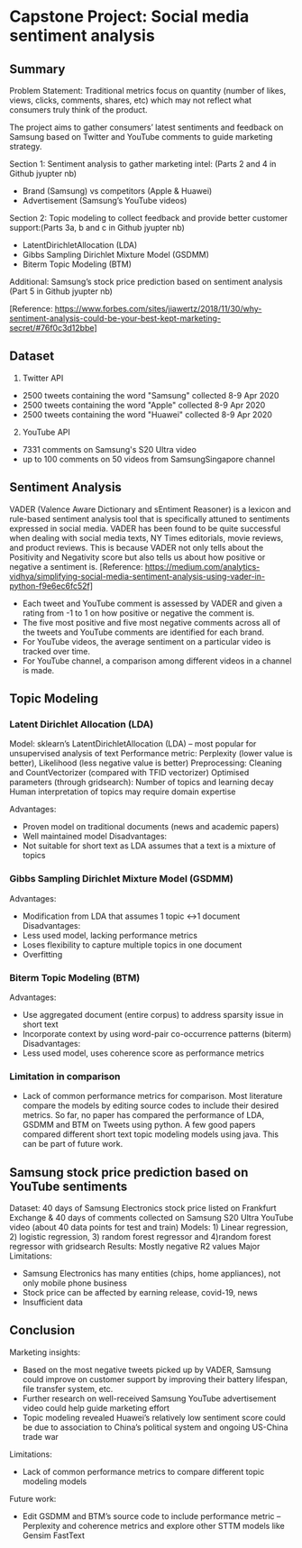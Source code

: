 # Capstone Project: Social media sentiment analysis 

## Summary

Problem Statement: Traditional metrics focus on quantity (number of likes, views, clicks, comments, shares, etc) which may not reflect what consumers truly think of the product. 

The project aims to gather consumers’ latest sentiments and feedback on Samsung based on Twitter and YouTube comments to guide marketing strategy.

Section 1: Sentiment analysis to gather marketing intel: (Parts 2 and 4 in Github jyupter nb)
- Brand (Samsung) vs competitors (Apple & Huawei)
- Advertisement (Samsung’s YouTube videos)

Section 2: Topic modeling to collect feedback and provide better customer support:(Parts 3a, b and c in Github jyupter nb)
- LatentDirichletAllocation (LDA)
- Gibbs Sampling Dirichlet Mixture Model (GSDMM) 
- Biterm Topic Modeling (BTM)

Additional:  Samsung’s stock price prediction based on sentiment analysis (Part 5 in Github jyupter nb)

[Reference: https://www.forbes.com/sites/jiawertz/2018/11/30/why-sentiment-analysis-could-be-your-best-kept-marketing-secret/#76f0c3d12bbe]


## Dataset

1) Twitter API
- 2500 tweets containing the word "Samsung" collected 8-9 Apr 2020
- 2500 tweets containing the word "Apple" collected 8-9 Apr 2020
- 2500 tweets containing the word "Huawei" collected 8-9 Apr 2020

2) YouTube API
- 7331 comments on Samsung's S20 Ultra video
- up to 100 comments on 50 videos from SamsungSingapore channel


## Sentiment Analysis

VADER (Valence Aware Dictionary and sEntiment Reasoner) is a lexicon and rule-based sentiment analysis tool that is specifically attuned to sentiments expressed in social media. VADER has been found to be quite successful when dealing with social media texts, NY Times editorials, movie reviews, and product reviews. This is because VADER not only tells about the Positivity and Negativity score but also tells us about how positive or negative a sentiment is.
[Reference: https://medium.com/analytics-vidhya/simplifying-social-media-sentiment-analysis-using-vader-in-python-f9e6ec6fc52f]

- Each tweet and YouTube comment is assessed by VADER and given a rating from -1 to 1 on how positive or negative the comment is.
- The five most positive and five most negative comments across all of the tweets and YouTube comments are identified for each brand.
- For YouTube videos, the average sentiment on a particular video is tracked over time.
- For YouTube channel, a comparison among different videos in a channel is made.


## Topic Modeling
### Latent Dirichlet Allocation (LDA) 
Model: sklearn’s LatentDirichletAllocation (LDA) – most popular for unsupervised analysis of text
Performance metric: Perplexity (lower value is better), Likelihood (less negative value is better)
Preprocessing: Cleaning and CountVectorizer (compared with TFID vectorizer)
Optimised parameters (through gridsearch): Number of topics and learning decay
Human interpretation of topics may require domain expertise

Advantages:
- Proven model on traditional documents (news and academic papers)
- Well maintained model
Disadvantages:
- Not suitable for short text as LDA assumes that a text is a mixture of topics

### Gibbs Sampling Dirichlet Mixture Model (GSDMM)
Advantages:
- Modification from LDA that assumes 1 topic ↔️1 document
Disadvantages:
- Less used model, lacking performance metrics
- Loses flexibility to capture multiple topics in one document
- Overfitting

### Biterm Topic Modeling (BTM)
Advantages:
- Use aggregated document (entire corpus) to address sparsity issue in short text
- Incorporate context by using word-pair co-occurrence patterns (biterm)
Disadvantages:
- Less used model, uses coherence score as performance metrics

### Limitation in comparison
- Lack of common performance metrics for comparison. Most literature compare the models by editing source codes to include their desired metrics. So far, no paper has compared the performance of LDA, GSDMM and BTM on Tweets using python. A few good papers compared different short text topic modeling models using java. This can be part of future work.

## Samsung stock price prediction based on YouTube sentiments
Dataset: 40 days of Samsung Electronics stock price listed on Frankfurt Exchange & 40 days of comments collected on Samsung S20 Ultra YouTube video (about 40 data points for test and train)
Models: 1) Linear regression, 2) logistic regression, 3) random forest regressor and 4)random forest regressor with gridsearch
Results: Mostly negative R2 values
Major Limitations: 
- Samsung Electronics has many entities (chips, home appliances), not only mobile phone business
- Stock price can be affected by earning release, covid-19, news
- Insufficient data

## Conclusion

Marketing insights:
- Based on the most negative tweets picked up by VADER, Samsung could improve on customer support by improving their battery lifespan, file transfer system, etc.
- Further research on well-received Samsung YouTube advertisement video could help guide marketing effort
- Topic modeling revealed Huawei’s relatively low sentiment score could be due to association to China’s political system and ongoing US-China trade war

Limitations:
- Lack of common performance metrics to compare different topic modeling models

Future work:
- Edit GSDMM and BTM’s source code to include performance metric – Perplexity and coherence metrics and explore other STTM models like Gensim FastText

